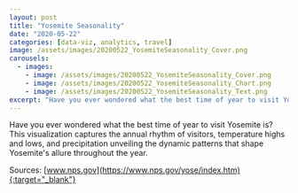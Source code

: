 ```yaml
---
layout: post
title: "Yosemite Seasonality"
date: "2020-05-22"
categories: [data-viz, analytics, travel]
image: /assets/images/20200522_YosemiteSeasonality_Cover.png
carousels:
  - images: 
    - image: /assets/images/20200522_YosemiteSeasonality_Cover.png
    - image: /assets/images/20200522_YosemiteSeasonality_Chart.png
    - image: /assets/images/20200522_YosemiteSeasonality_Text.png
excerpt: "Have you ever wondered what the best time of year to visit Yosemite is? This visualization captures the annual rhythm of visitors, temperature highs and lows, and precipitation unveiling the dynamic patterns that shape Yosemite's allure throughout the year."
---
```


Have you ever wondered what the best time of year to visit Yosemite is? This visualization captures the annual rhythm of visitors, temperature highs and lows, and precipitation unveiling the dynamic patterns that shape Yosemite's allure throughout the year.

Sources:
[www.nps.gov](https://www.nps.gov/yose/index.htm){:target="_blank"}